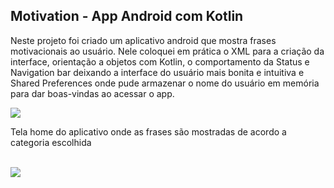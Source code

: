 ## Motivation - App Android com Kotlin

<p>
   Neste projeto foi criado um aplicativo android que mostra frases 
   motivacionais ao usuário. Nele coloquei em prática o XML para a
   criação da interface, orientação a objetos com Kotlin, o comportamento
    da Status e Navigation bar deixando a interface do usuário mais bonita
   e intuitiva e Shared Preferences onde pude armazenar o nome do
   usuário em memória para dar boas-vindas ao acessar o app.
</p>
   <img src="https://github.com/darleyleal98/motivation-app-android/assets/132721098/608f8030-a311-440c-9c0a-f35dbe52f8f8" </img>
   <br>
<p>Tela home do aplicativo onde as frases são mostradas de acordo a categoria escolhida</p>
<br>
<img src="https://github.com/darleyleal98/motivation-app-android/assets/132721098/292d3323-ce3c-48bb-ab23-e3141220c7c2)" </img>

